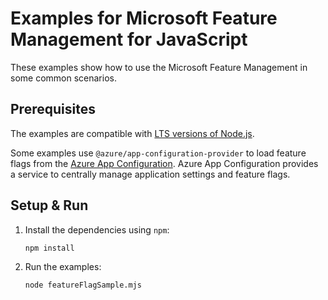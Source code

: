 # Examples for Microsoft Feature Management for JavaScript

These examples show how to use the Microsoft Feature Management in some common scenarios.

## Prerequisites

The examples are compatible with [LTS versions of Node.js](https://github.com/nodejs/release#release-schedule).

Some examples use `@azure/app-configuration-provider` to load feature flags from the [Azure App Configuration](https://learn.microsoft.com/azure/azure-app-configuration/overview). Azure App Configuration provides a service to centrally manage application settings and feature flags. 

## Setup & Run

1. Install the dependencies using `npm`:

    ``` bash
    npm install
    ```
    
1. Run the examples:

    ``` bash
    node featureFlagSample.mjs
    ```
